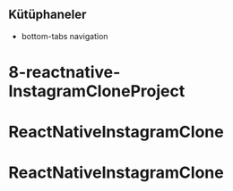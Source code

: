 ## Kütüphaneler

- bottom-tabs navigation
# 8-reactnative-InstagramCloneProject
# ReactNativeInstagramClone
# ReactNativeInstagramClone
